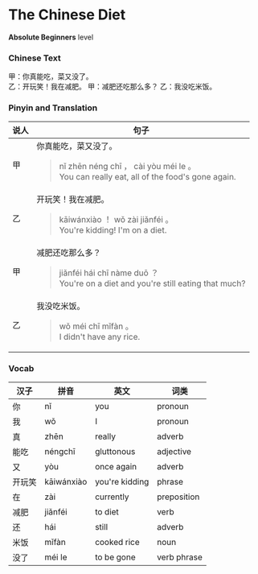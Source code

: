# The Chinese Diet
**Absolute Beginners** level
### Chinese Text
甲：你真能吃，菜又没了。<br />乙：开玩笑！我在减肥。
甲：减肥还吃那么多？
乙：我没吃米饭。

### Pinyin and Translation
|说人|句子|
|----|----|
|甲|你真能吃，菜又没了。<blockquote>nǐ zhēn néng chī ， cài yòu méi le 。<br />You can really eat, all of the food's gone again.</blockquote>|
|乙|开玩笑！我在减肥。<blockquote>kāiwánxiào ！ wǒ zài jiǎnféi 。<br />You're kidding! I'm on a diet.</blockquote>|
|甲|减肥还吃那么多？<blockquote>jiǎnféi hái chī nàme duō ？<br />You're on a diet and you're still eating that much?</blockquote>|
|乙|我没吃米饭。<blockquote>wǒ méi chī mǐfàn 。<br />I didn't have any rice.</blockquote>|
### Vocab
|汉子|拼音|英文|词类|
|----|----|----|----|
|你|nǐ|you|pronoun|
|我|wǒ|I|pronoun|
|真|zhēn|really|adverb|
|能吃|néngchī|gluttonous|adjective|
|又|yòu|once again|adverb|
|开玩笑|kāiwánxiào|you're kidding|phrase|
|在|zài|currently|preposition|
|减肥|jiǎnféi|to diet|verb|
|还|hái|still|adverb|
|米饭|mǐfàn|cooked rice|noun|
|没了|méi le|to be gone|verb phrase|